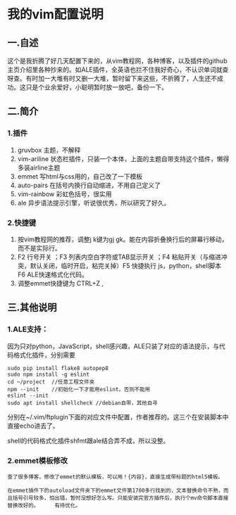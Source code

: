 # 我的vim配置说明

## 一.自述

这个是我折腾了好几天配置下来的，从vim教程网，各种博客，以及插件的github主页介绍里各种抄来的。如ALE插件，全英语也拦不住我好奇心，不认识单词就查呀查。有时加一大堆有时又删一大堆，暂时留下来这些，不折腾了，人生还不成功。这只是个业余爱好，小聪明暂时放一放吧，备份一下。

## 二.简介

### 1.插件

1. gruvbox  主题，不解释
2. vim-ariline  状态栏插件，只装一个本体，上面的主题自带支持这个插件，懒得多装airline主题
3. emmet   写html与css用的，自己改了一下模板
4. auto-pairs  在括号内换行自动缩进，不用自己定义了
5. vim-rainbow  彩虹色括号，很实用
6. ale  异步语法提示引擎，听说很优秀，所以研究了好久。

### 2.快捷键

1. 按vim教程网的推荐，调整j k键为gj gk。能在内容折叠换行后的屏幕行移动，而不是实际行。
2. F2 行号开关 ；F3 列表内空白字符或TAB显示开关 ；F4 粘贴开关（与缩进冲突，默认关闭，临时开启，粘完关掉）F5 快捷执行 js，python，shell脚本  F6 ALE快速格式化代码。
3. 调整emmet快捷键为 CTRL+Z ,

## 三.其他说明

### 1.ALE支持：

   因为只对python，JavaScript，shell感兴趣，ALE只装了对应的语法提示，与代码格式化插件，分别需要

   ```shell
   sudo pip install flake8 autopep8 
   sudo npm install -g eslint
   cd ~/project  //任意工程文件夹
   npm --init    //初始化一下才能用eslint，否则不能用
   eslint --init
   sudo apt install shellcheck //debian自带，其他自寻
   ```

   分别在~/.vim/ftplugin下面的对应文件中配置，作者推荐的。这三个在安装脚本中直接echo进去了。

   shell的代码格式化插件shfmt跟ale结合弄不成，所以没整。

### 2.emmet模板修改

    查了很多博客，修改了emmet的默认模板，可以用！{内容}，直接生成带标题的html5模板。

    在emmet插件下的autoload文件夹下的emmet文件第1700多行找到的，文本替换命令不熟，而且括号引号较多，怕出错，暂时没想好怎么写。只能安装完官方插件后，执行个mv命令脚本直接替换改好的。     有待优化。
